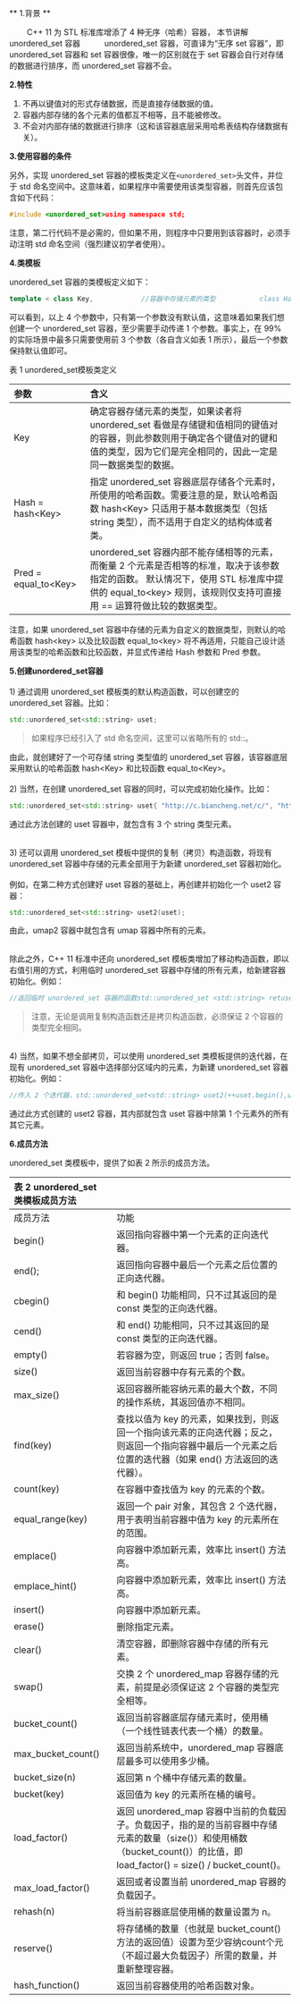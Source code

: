 ** 1.背景 **

        C++ 11 为 STL 标准库增添了 4 种无序（哈希）容器， 本节讲解 unordered\_set 容器           unordered\_set 容器，可直译为“无序 set 容器”，即 unordered\_set 容器和 set 容器很像，唯一的区别就在于 set 容器会自行对存储的数据进行排序，而 unordered\_set 容器不会。

**2.特性**

1.  不再以键值对的形式存储数据，而是直接存储数据的值。
2.  容器内部存储的各个元素的值都互不相等，且不能被修改。
3.  不会对内部存储的数据进行排序（这和该容器底层采用哈希表结构存储数据有关）。

**3.使用容器的条件**

另外，实现 unordered\_set 容器的模板类定义在`<unordered_set>`头文件，并位于 std 命名空间中。这意味着，如果程序中需要使用该类型容器，则首先应该包含如下代码：

```cpp
#include <unordered_set>using namespace std;
```

注意，第二行代码不是必需的，但如果不用，则程序中只要用到该容器时，必须手动注明 std 命名空间（强烈建议初学者使用）。

**4.类模板**

unordered\_set 容器的类模板定义如下：

```cpp
template < class Key,            //容器中存储元素的类型           class Hash = hash<Key>,    //确定元素存储位置所用的哈希函数           class Pred = equal_to<Key>,   //判断各个元素是否相等所用的函数           class Alloc = allocator<Key>   //指定分配器对象的类型           > class unordered_set;
```

可以看到，以上 4 个参数中，只有第一个参数没有默认值，这意味着如果我们想创建一个 unordered\_set 容器，至少需要手动传递 1 个参数。事实上，在 99% 的实际场景中最多只需要使用前 3 个参数（各自含义如表 1 所示），最后一个参数保持默认值即可。

表 1 unordered\_set模板类定义

| 参数                     | 含义                                                                                                                            |
| :--------------------- | :---------------------------------------------------------------------------------------------------------------------------- |
| Key                    | 确定容器存储元素的类型，如果读者将 unordered\_set 看做是存储键和值相同的键值对的容器，则此参数则用于确定各个键值对的键和值的类型，因为它们是完全相同的，因此一定是同一数据类型的数据。                           |
| Hash = hash\<Key>      | 指定 unordered\_set 容器底层存储各个元素时，所使用的哈希函数。需要注意的是，默认哈希函数 hash\<Key> 只适用于基本数据类型（包括 string 类型），而不适用于自定义的结构体或者类。                     |
| Pred = equal\_to\<Key> | unordered\_set 容器内部不能存储相等的元素，而衡量 2 个元素是否相等的标准，取决于该参数指定的函数。 默认情况下，使用 STL 标准库中提供的 equal\_to\<key> 规则，该规则仅支持可直接用 == 运算符做比较的数据类型。 |

注意，如果 unordered\_set 容器中存储的元素为自定义的数据类型，则默认的哈希函数 hash\<key> 以及比较函数 equal\_to\<key> 将不再适用，只能自己设计适用该类型的哈希函数和比较函数，并显式传递给 Hash 参数和 Pred 参数。

**5.创建unordered\_set容器**\
\
1\) 通过调用 unordered\_set 模板类的默认构造函数，可以创建空的 unordered\_set 容器。比如：

```cpp
std::unordered_set<std::string> uset;
```

> 如果程序已经引入了 std 命名空间，这里可以省略所有的 std::。

由此，就创建好了一个可存储 string 类型值的 unordered\_set 容器，该容器底层采用默认的哈希函数 hash\<Key> 和比较函数 equal\_to\<Key>。\
\
2\) 当然，在创建 unordered\_set 容器的同时，可以完成初始化操作。比如：

```cpp
std::unordered_set<std::string> uset{ "http://c.biancheng.net/c/", "http://c.biancheng.net/java/", "http://c.biancheng.net/linux/" };
```

通过此方法创建的 uset 容器中，就包含有 3 个 string 类型元素。

\
3\) 还可以调用 unordered\_set 模板中提供的复制（拷贝）构造函数，将现有 unordered\_set 容器中存储的元素全部用于为新建 unordered\_set 容器初始化。\
\
例如，在第二种方式创建好 uset 容器的基础上，再创建并初始化一个 uset2 容器：

```cpp
std::unordered_set<std::string> uset2(uset);
```

由此，umap2 容器中就包含有 umap 容器中所有的元素。

\
除此之外，C++ 11 标准中还向 unordered\_set 模板类增加了移动构造函数，即以右值引用的方式，利用临时 unordered\_set 容器中存储的所有元素，给新建容器初始化。例如：

```cpp
//返回临时 unordered_set 容器的函数std::unordered_set <std::string> retuset() {std::unordered_set<std::string> tempuset{ "http://c.biancheng.net/c/","http://c.biancheng.net/java/","http://c.biancheng.net/linux/" };return tempuset;}//调用移动构造函数，创建 uset 容器std::unordered_set<std::string> uset(retuset());
```

> 注意，无论是调用复制构造函数还是拷贝构造函数，必须保证 2 个容器的类型完全相同。

\
4\) 当然，如果不想全部拷贝，可以使用 unordered\_set 类模板提供的迭代器，在现有 unordered\_set 容器中选择部分区域内的元素，为新建 unordered\_set 容器初始化。例如：

```cpp
//传入 2 个迭代器，std::unordered_set<std::string> uset2(++uset.begin(),uset.end());
```

通过此方式创建的 uset2 容器，其内部就包含 uset 容器中除第 1 个元素外的所有其它元素。

**6.成员方法**

unordered\_set 类模板中，提供了如表 2 所示的成员方法。

| 表 2 unordered\_set 类模板成员方法 |                                                                                                                                  |
| :------------------------- | -------------------------------------------------------------------------------------------------------------------------------- |
| 成员方法                       | 功能                                                                                                                               |
| begin()                    | 返回指向容器中第一个元素的正向迭代器。                                                                                                              |
| end();                     | 返回指向容器中最后一个元素之后位置的正向迭代器。                                                                                                         |
| cbegin()                   | 和 begin() 功能相同，只不过其返回的是 const 类型的正向迭代器。                                                                                          |
| cend()                     | 和 end() 功能相同，只不过其返回的是 const 类型的正向迭代器。                                                                                            |
| empty()                    | 若容器为空，则返回 true；否则 false。                                                                                                         |
| size()                     | 返回当前容器中存有元素的个数。                                                                                                                  |
| max\_size()                | 返回容器所能容纳元素的最大个数，不同的操作系统，其返回值亦不相同。                                                                                                |
| find(key)                  | 查找以值为 key 的元素，如果找到，则返回一个指向该元素的正向迭代器；反之，则返回一个指向容器中最后一个元素之后位置的迭代器（如果 end() 方法返回的迭代器）。                                              |
| count(key)                 | 在容器中查找值为 key 的元素的个数。                                                                                                             |
| equal\_range(key)          | 返回一个 pair 对象，其包含 2 个迭代器，用于表明当前容器中值为 key 的元素所在的范围。                                                                                |
| emplace()                  | 向容器中添加新元素，效率比 insert() 方法高。                                                                                                      |
| emplace\_hint()            | 向容器中添加新元素，效率比 insert() 方法高。                                                                                                      |
| insert()                   | 向容器中添加新元素。                                                                                                                       |
| erase()                    | 删除指定元素。                                                                                                                          |
| clear()                    | 清空容器，即删除容器中存储的所有元素。                                                                                                              |
| swap()                     | 交换 2 个 unordered\_map 容器存储的元素，前提是必须保证这 	2 个容器的类型完全相等。                                                                            |
| bucket\_count()            | 返回当前容器底层存储元素时，使用桶（一个线性链表代表一个桶）的数量。                                                                                               |
| max\_bucket\_count()       | 返回当前系统中，unordered\_map 容器底层最多可以使用多少桶。                                                                                            |
| bucket\_size(n)            | 返回第 n 个桶中存储元素的数量。                                                                                                                |
| bucket(key)                | 返回值为 key 的元素所在桶的编号。                                                                                                              |
| load\_factor()             | 返回 unordered\_map 容器中当前的负载因子。负载因子，指的是的当前容器中存储元素的数量（size()）和使用桶数（bucket\_count()）的比值，即 load\_factor() = size() / bucket\_count()。 |
| max\_load\_factor()        | 返回或者设置当前 unordered\_map 容器的负载因子。                                                                                                 |
| rehash(n)                  | 将当前容器底层使用桶的数量设置为 n。                                                                                                              |
| reserve()                  | 将存储桶的数量（也就是 bucket\_count() 方法的返回值）设置为至少容纳count个元（不超过最大负载因子）所需的数量，并重新整理容器。                                                       |
| hash\_function()           | 返回当前容器使用的哈希函数对象。                                                                                                                 |

